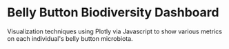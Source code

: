 # Belly Button Biodiversity Dashboard

Visualization techniques using Plotly via Javascript to show various metrics on each individual's belly button microbiota.  